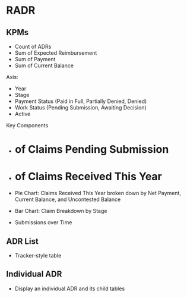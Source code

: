 # RADR

## KPMs

- Count of ADRs
- Sum of Expected Reimbursement
- Sum of Payment
- Sum of Current Balance

Axis:
- Year
- Stage
- Payment Status (Paid in Full, Partially Denied, Denied)
- Work Status (Pending Submission, Awaiting Decision)
- Active


Key Components

- # of Claims Pending Submission
- # of Claims Received This Year

- Pie Chart: Claims Received This Year broken down by Net Payment, Current Balance, and Uncontested Balance
- Bar Chart: Claim Breakdown by Stage
- Submissions over Time

## ADR List
- Tracker-style table

## Individual ADR
- Display an individual ADR and its child tables